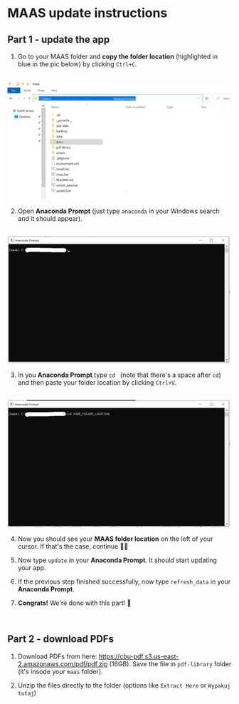 # MAAS update instructions

## Part 1 - update the app

1. Go to your MAAS folder and **copy the folder location** (highlighted in blue in the pic below) by clicking `Ctrl+C`.
<br>
    <img src="https://github.com/AlxndrMlk/maas/raw/main/docs/folder_location.png" width="500">


2. Open **Anaconda Prompt** (just type `anaconda` in your Windows search and it should appear).
<br>
    <img src="https://github.com/AlxndrMlk/maas/raw/main/docs/anaconda_prompt.png" width="500">

3. In you **Anaconda Prompt** type `cd ` (note that there's a space after `cd`) and then paste your folder location by clicking `Ctrl+V`.
<br>
    <img src="https://github.com/AlxndrMlk/maas/raw/main/docs/anaconda_prompt_2.png" width="500">

4. Now you should see your **MAAS folder location** on the left of your cursor. If that's the case, continue 👍🏼

5. Now type `update` in your **Anaconda Prompt**. It should start updating your app.

6. If the previous step finished successfully, now type `refresh_data` in your **Anaconda Prompt**.

7. **Congrats!** We're done with this part! 🎉

<br>

## Part 2 - download PDFs

1. Download PDFs from here: https://cbu-pdf.s3.us-east-2.amazonaws.com/pdf/pdf.zip (16GB). Save the file in `pdf-library` folder (it's insode your `maas` folder).

2. Unzip the files directly to the folder (options like `Extract Here` or `Wypakuj tutaj`)

